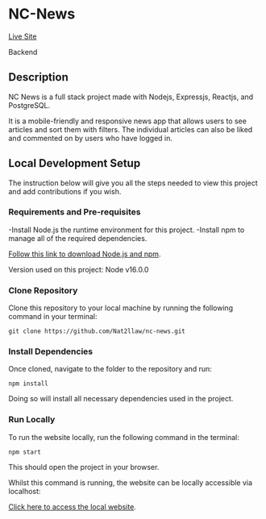 # NC-News

[Live Site](https://github.com/Nat2llaw/Backend-News-Project.git)

Backend

## Description

NC News is a full stack project made with Nodejs, Expressjs, Reactjs, and PostgreSQL.

It is a mobile-friendly and responsive news app that allows users to see articles and sort them with filters. The individual articles can also be liked and commented on by users who have logged in.

## Local Development Setup

The instruction below will give you all the steps needed to view this project and add contributions if you wish.

### Requirements and Pre-requisites
-Install Node.js the runtime environment for this project.
-Install npm to manage all of the required dependencies.

[Follow this link to download Node.js and npm](https://nodejs.org/en/download/current/).

Version used on this project: Node v16.0.0

### Clone Repository

Clone this repository to your local machine by running the following command in your terminal:

`git clone https://github.com/Nat2llaw/nc-news.git`

### Install Dependencies

Once cloned, navigate to the folder to the repository and run:

`npm install`

Doing so will install all necessary dependencies used in the project.

### Run Locally

To run the website locally, run the following command in the terminal:

`npm start`

This should open the project in your browser.

Whilst this command is running, the website can be locally accessible via localhost:

[Click here to access the local website](http://localhost:3000/).